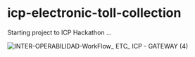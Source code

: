# icp-electronic-toll-collection
Starting project to ICP Hackathon ...

![INTER-OPERABILIDAD-WorkFlow_ ETC_ ICP - GATEWAY (4)](https://github.com/nikoturin/icp-electronic-toll-collection/blob/main/Administraci%C3%B3n-Proyecto/ETC-ICP-DESIGN.jpg)
